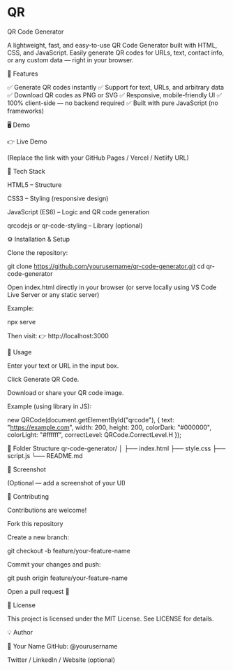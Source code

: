 # QR
QR Code Generator

A lightweight, fast, and easy-to-use QR Code Generator built with HTML, CSS, and JavaScript.
Easily generate QR codes for URLs, text, contact info, or any custom data — right in your browser.

🚀 Features

✅ Generate QR codes instantly
✅ Support for text, URLs, and arbitrary data
✅ Download QR codes as PNG or SVG
✅ Responsive, mobile-friendly UI
✅ 100% client-side — no backend required
✅ Built with pure JavaScript (no frameworks)

🖥️ Demo

👉 Live Demo

(Replace the link with your GitHub Pages / Vercel / Netlify URL)

🧩 Tech Stack

HTML5 – Structure

CSS3 – Styling (responsive design)

JavaScript (ES6) – Logic and QR code generation

qrcodejs
 or qr-code-styling
 – Library (optional)

 ⚙️ Installation & Setup

Clone the repository:

git clone https://github.com/yourusername/qr-code-generator.git
cd qr-code-generator


Open index.html directly in your browser
(or serve locally using VS Code Live Server or any static server)

Example:

npx serve


Then visit:
👉 http://localhost:3000

🧠 Usage

Enter your text or URL in the input box.

Click Generate QR Code.

Download or share your QR code image.

Example (using library in JS):

new QRCode(document.getElementById("qrcode"), {
  text: "https://example.com",
  width: 200,
  height: 200,
  colorDark: "#000000",
  colorLight: "#ffffff",
  correctLevel: QRCode.CorrectLevel.H
});

🧩 Folder Structure
qr-code-generator/
│
├── index.html
├── style.css
├── script.js
└── README.md

📸 Screenshot

(Optional — add a screenshot of your UI)


🧰 Contributing

Contributions are welcome!

Fork this repository

Create a new branch:

git checkout -b feature/your-feature-name


Commit your changes and push:

git push origin feature/your-feature-name


Open a pull request 🎉

🪪 License

This project is licensed under the MIT License.
See LICENSE
 for details.

💡 Author

👤 Your Name
GitHub: @yourusername

Twitter / LinkedIn / Website (optional)
